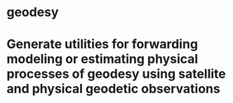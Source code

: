 # geodesy
#  Generate utilities for forwarding modeling or estimating physical processes of geodesy using  satellite and physical geodetic observations
